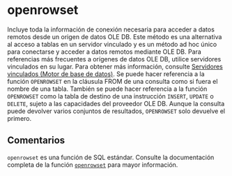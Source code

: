 ﻿---
SidebarGroup: "index-system-functions"
Autogenerated: true
---

# openrowset

Incluye toda la información de conexión necesaria para acceder a datos remotos desde un origen de datos OLE DB. Este método es una alternativa al acceso a tablas en un servidor vinculado y es un método ad hoc único para conectarse y acceder a datos remotos mediante OLE DB. Para referencias más frecuentes a orígenes de datos OLE DB, utilice servidores vinculados en su lugar. Para obtener más información, consulte [Servidores vinculados &#40;Motor de base de datos&#41;](../../relational-databases/linked-servers/linked-servers-database-engine.md). Se puede hacer referencia a la función `OPENROWSET` en la cláusula FROM de una consulta como si fuera el nombre de una tabla. También se puede hacer referencia a la función `OPENROWSET` como la tabla de destino de una instrucción `INSERT`, `UPDATE` o `DELETE`, sujeto a las capacidades del proveedor OLE DB. Aunque la consulta puede devolver varios conjuntos de resultados, `OPENROWSET` solo devuelve el primero.

## Comentarios 

`openrowset` es una función de SQL estándar. Consulte la documentación completa de la función [`openrowset`](https://learn.microsoft.com/es-es/sql/t-sql/functions/openrowset-transact-sql) para mayor información.
